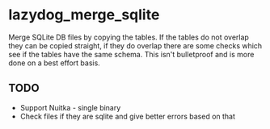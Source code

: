 # lazydog_merge_sqlite

Merge SQLite DB files by copying the tables.
If the tables do not overlap they can be copied straight, if they do overlap there are some checks which see if the tables have the same schema. This isn't bulletproof and is more done on a best effort basis.


## TODO
* Support Nuitka - single binary
* Check files if they are sqlite and give better errors based on that